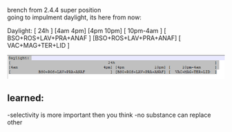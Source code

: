 brench from 2.4.4 super position  
going to impulment daylight, its here from now:  
 
Daylight:
[                                          24h                                           ]
[4am                                     4pm] [4pm             10pm] [     10pm-4am      ]
[            BSO+ROS+LAV+PRA+ANAF           ] [BSO+ROS+LAV+PRA+ANAF] [  VAC+MAG+TER+LID  ]

![alt text](./frontend/Daylight.png "Hover Text")

## learned:
-selectivity is more important then you think
-no substance can replace other